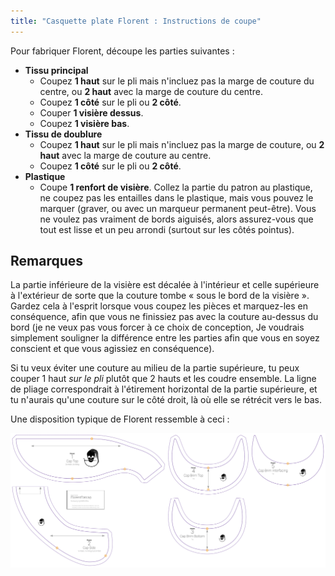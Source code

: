 ```yaml
---
title: "Casquette plate Florent : Instructions de coupe"
---
```


Pour fabriquer Florent, découpe les parties suivantes :

- **Tissu principal**
  - Coupez **1 haut** sur le pli mais n'incluez pas la marge de couture du centre, ou **2 haut** avec la marge de couture du centre.
  - Coupez **1 côté** sur le pli ou **2 côté**.
  - Couper **1 visière dessus**.
  - Coupez **1 visière bas**.
- **Tissu de doublure**
  - Coupez **1 haut** sur le pli mais n'incluez pas la marge de couture, ou **2 haut** avec la marge de couture au centre.
  - Coupez **1 côté** sur le pli ou **2 côté**.
- **Plastique**
  - Coupe **1 renfort de visière**. Collez la partie du patron au plastique, ne coupez pas les entailles dans le plastique, mais vous pouvez le marquer (graver, ou avec un marqueur permanent peut-être). Vous ne voulez pas vraiment de bords aiguisés, alors assurez-vous que tout est lisse et un peu arrondi (surtout sur les côtés pointus).

## Remarques

La partie inférieure de la visière est décalée à l'intérieur et celle supérieure à l'extérieur de sorte que la couture tombe « sous le bord de la visière ». Gardez cela à l'esprit lorsque vous coupez les pièces et marquez-les en conséquence, afin que vous ne finissiez pas avec la couture au-dessus du bord (je ne veux pas vous forcer à ce choix de conception, Je voudrais simplement souligner la différence entre les parties afin que vous en soyez conscient et que vous agissiez en conséquence).

Si tu veux éviter une couture au milieu de la partie supérieure, tu peux couper 1 haut _sur le pli_ plutôt que 2 hauts et les coudre ensemble. La ligne de pliage correspondrait à l'étirement horizontal de la partie supérieure, et tu n'aurais qu'une couture sur le côté droit, là où elle se rétrécit vers le bas.

Une disposition typique de Florent ressemble à ceci :

![Une disposition typique de Florent](layout.svg)
